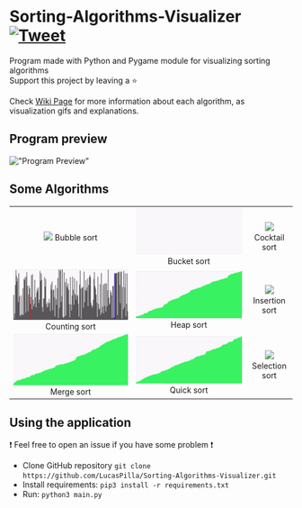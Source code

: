 # Sorting-Algorithms-Visualizer [![Tweet](https://img.shields.io/twitter/url/http/shields.io.svg?style=social)](https://twitter.com/intent/tweet?text=Amazing%20tool%20for%20visualising%20Sorting%20Algorithms%20in%20Python&url=https://github.com/LucasPilla/Sorting-Algorithms-Visualizer&via=&hashtags=educational,developers)

Program made with Python and Pygame module for visualizing sorting algorithms \
Support this project by leaving a :star:

Check [Wiki Page](../../wiki) for more information about each algorithm, as visualization gifs and explanations.

## Program preview

!["Program Preview"](images/preview.gif)

## Some Algorithms

| | | |
|:-------------------------:|:-------------------------:|:-------------------------:|
|![](https://github.com/LucasPilla/Sorting-Algorithms-Visualizer/blob/master/gifs/bubble_sort.gif?raw=true)  Bubble sort |  ![](https://github.com/LucasPilla/Sorting-Algorithms-Visualizer/blob/master/gifs/bucket_sort.gif?raw=true) Bucket sort |![](https://github.com/LucasPilla/Sorting-Algorithms-Visualizer/blob/master/gifs/cocktail_sort.gif?raw=true) Cocktail sort |
|![](https://github.com/LucasPilla/Sorting-Algorithms-Visualizer/blob/master/gifs/counting_sort.gif?raw=true) Counting sort | ![](https://github.com/LucasPilla/Sorting-Algorithms-Visualizer/blob/master/gifs/heap_sort.gif?raw=true) Heap sort |![](https://github.com/LucasPilla/Sorting-Algorithms-Visualizer/blob/master/gifs/insertion_sort.gif?raw=true) Insertion sort |
|![](https://github.com/LucasPilla/Sorting-Algorithms-Visualizer/blob/master/gifs/merge_sort.gif?raw=true) Merge sort | ![](https://github.com/LucasPilla/Sorting-Algorithms-Visualizer/blob/master/gifs/quick_sort.gif?raw=true) Quick sort |![](https://github.com/LucasPilla/Sorting-Algorithms-Visualizer/blob/master/gifs/selection_sort.gif?raw=true) Selection sort |

## Using the application

  :exclamation: Feel free to open an issue if you have some problem :exclamation:

- Clone GitHub repository `git clone https://github.com/LucasPilla/Sorting-Algorithms-Visualizer.git`
- Install requirements: `pip3 install -r requirements.txt`
- Run: `python3 main.py`
